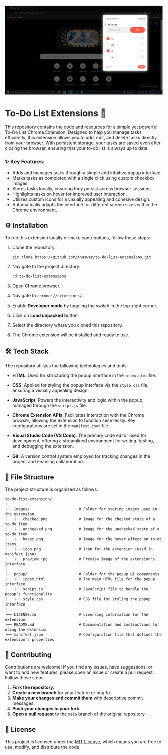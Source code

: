 ![To Do List Extensions Preview](https://raw.githubusercontent.com/Anuswar/to-do-list-extensions/main/images/preview.jpg)

# To-Do List Extensions 📝

This repository contains the code and resources for a simple yet powerful To-Do List Chrome Extension. Designed to help you manage tasks efficiently, this extension allows you to add, edit, and delete tasks directly from your browser. With persistent storage, your tasks are saved even after closing the browser, ensuring that your to-do list is always up to date.

### ✨ Key Features:

- Adds and manages tasks through a simple and intuitive popup interface.
- Marks tasks as completed with a single click using custom checkbox images.
- Stores tasks locally, ensuring they persist across browser sessions.
- Highlights tasks on hover for improved user interaction.
- Utilizes custom icons for a visually appealing and cohesive design.
- Automatically adapts the interface for different screen sizes within the Chrome environment.

## ⚙️ Installation

To run this extension locally or make contributions, follow these steps:

1. Clone the repository:

   ```bash
   git clone https://github.com/Anuswar/to-do-list-extensions.git
   ```

2. Navigate to the project directory:

   ```bash
   cd to-do-list-extensions
   ```

3. Open Chrome browser.
4. Navigate to `chrome://extensions/`.
5. Enable **Developer mode** by toggling the switch in the top-right corner.
6. Click on **Load unpacked** button.
7. Select the directory where you cloned this repository.
8. The Chrome extension will be installed and ready to use.

## 🛠️ Tech Stack

The repository utilizes the following technologies and tools:

- **HTML**: Used for structuring the popup interface in the `index.html` file.

- **CSS**: Applied for styling the popup interface via the `style.css` file, ensuring a visually appealing design.

- **JavaScript**: Powers the interactivity and logic within the popup, managed through the `script.js` file.

- **Chrome Extension APIs**: Facilitates interaction with the Chrome browser, allowing the extension to function seamlessly. Key configurations are set in the `manifest.json` file.

- **Visual Studio Code (VS Code)**: The primary code editor used for development, offering a streamlined environment for writing, testing, and debugging the extension.

- **Git**: A version control system employed for tracking changes in the project and enabling collaboration.

## 📂 File Structure

The project structure is organized as follows:

```
to-do-list-extension/
│
├── images/                      # Folder for storing images used in the extension
│   ├── checked.png              # Image for the checked state of a to-do item
│   ├── unchecked.png            # Image for the unchecked state of a to-do item
│   ├── hover.png                # Image for the hover effect on to-do items
│   ├── icon.png                 # Icon for the extension (used in manifest.json)
│   ├── preview.jpg              # Preview image of the extension's interface
│
├── popup/                       # Folder for the popup UI components
│   ├── index.html               # The main HTML file for the popup interface
│   ├── script.js                # JavaScript file to handle the popup's functionality
│   ├── style.css                # CSS file for styling the popup interface
│
├── LICENSE.md                   # Licensing information for the extension
├── README.md                    # Documentation and instructions for using the extension
├── manifest.json                # Configuration file that defines the extension's properties
```

## 🤝 Contributing

Contributions are welcome! If you find any issues, have suggestions, or want to add new features, please open an issue or create a pull request. Follow these steps:

1. **Fork the repository.**
2. **Create a new branch** for your feature or bug fix.
3. **Make your changes and commit them** with descriptive commit messages.
4. **Push your changes to your fork.**
5. **Open a pull request** to the `main` branch of the original repository.

## 📄 License

This project is licensed under the [MIT License](LICENSE.md), which means you are free to use, modify, and distribute the code.
